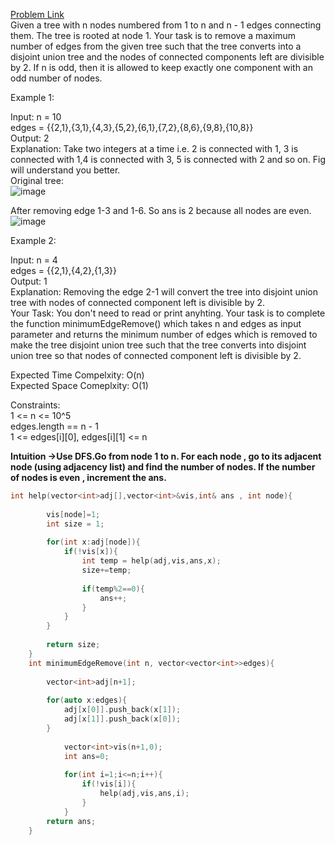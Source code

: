[Problem Link](https://www.geeksforgeeks.org/problems/divisibility-tree1902/1)<br>
Given a tree with n nodes numbered from 1 to n and n - 1 edges connecting them. The tree is rooted at node 1. Your task is to remove a maximum number of edges from the given tree such that the tree converts into a disjoint union tree and the nodes of connected components left are divisible by 2. If n is odd, then it is allowed to keep exactly one component with an odd number of nodes. <br>

Example 1:<br>

Input: 
n = 10<br>
edges = {{2,1},{3,1},{4,3},{5,2},{6,1},{7,2},{8,6},{9,8},{10,8}}<br>
Output:
2<br>
Explanation:
Take two integers at a time i.e. 2 is connected with 1, 3 is connected with 1,4 is 
connected with 3, 5 is connected with 2 and so on. Fig will understand you better.<br>
Original tree:<br>
![image](https://github.com/akscpp/GeeksforGeeks_POTD/assets/129672950/16e551dd-6559-4a6e-967f-5efa91f244b9)<br>

   
After removing edge 1-3 and 1-6. So ans is 2 because all nodes are even.<br>
![image](https://github.com/akscpp/GeeksforGeeks_POTD/assets/129672950/5d7e151c-b680-4e7d-b531-6479d1d88c85)<br>


Example 2:<br>

Input: 
n = 4<br>
edges = {{2,1},{4,2},{1,3}}<br>
Output:
1<br>
Explanation:
Removing the edge 2-1 will convert the tree into disjoint union tree with nodes of connected component left is divisible by 2. <br>
Your Task:
You don't need to read or print anyhting. Your task is to complete the function minimumEdgeRemove() which takes n and edges as input parameter and returns the minimum number of edges which is removed to make the tree disjoint union tree such that the tree converts into disjoint union tree so that nodes of connected component left is divisible by 2.<br>

Expected Time Compelxity: O(n)<br>
Expected Space Comeplxity: O(1)<br>

Constraints:<br>
1 <= n <= 10^5<br>
edges.length == n - 1<br>
1 <= edges[i][0], edges[i][1] <= n<br>

__Intuition ->Use DFS.Go from node 1 to n. For each node , go to its adjacent node (using adjacency list) and find the number of nodes. If the number of nodes is even , increment the ans.__

```C++
int help(vector<int>adj[],vector<int>&vis,int& ans , int node){
        
        vis[node]=1;
        int size = 1;
        
        for(int x:adj[node]){
            if(!vis[x]){
                int temp = help(adj,vis,ans,x);
                size+=temp;
                
                if(temp%2==0){
                    ans++;
                }
            }
        }
        
        return size;
    }
	int minimumEdgeRemove(int n, vector<vector<int>>edges){
	    
	    vector<int>adj[n+1];
	    
	    for(auto x:edges){
	        adj[x[0]].push_back(x[1]);
	        adj[x[1]].push_back(x[0]);
	    }
	        
	        vector<int>vis(n+1,0);
	        int ans=0;
	        
	        for(int i=1;i<=n;i++){
	            if(!vis[i]){
	                help(adj,vis,ans,i);
	            }
	        }
	    return ans;
	}
```
